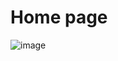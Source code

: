# Home page
![image](https://user-images.githubusercontent.com/31030260/104000566-a183a380-51c8-11eb-980d-5c1a969d7dec.png)
